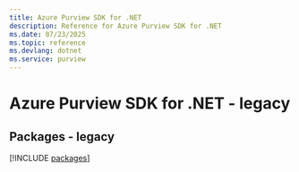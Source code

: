 ```yaml
---
title: Azure Purview SDK for .NET
description: Reference for Azure Purview SDK for .NET
ms.date: 07/23/2025
ms.topic: reference
ms.devlang: dotnet
ms.service: purview
---
```

# Azure Purview SDK for .NET - legacy
## Packages - legacy
[!INCLUDE [packages](purview-index.md)]